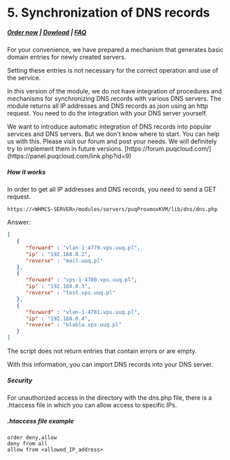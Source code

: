 # 5. Synchronization of DNS records

#####  [Order now](https://panel.puqcloud.com/index.php?rp=/store/whmcs-module-proxmox-kvm) | [Dowload](https://download.puqcloud.com/WHMCS/servers/PUQ_WHMCS-Proxmox-KVM/) | [FAQ](https://faq.puqcloud.com/)

For your convenience, we have prepared a mechanism that generates basic domain entries for newly created servers.

Setting these entries is not necessary for the correct operation and use of the service.

<p class="callout warning">In this version of the module, we do not have integration of procedures and mechanisms for synchronizing DNS records with various DNS servers. The module returns all IP addresses and DNS records as json using an http request. You need to do the integration with your DNS server yourself.</p>

<p class="callout success">We want to introduce automatic integration of DNS records into popular services and DNS servers. But we don't know where to start. You can help us with this. Please visit our forum and post your needs. We will definitely try to implement them in future versions.  
[https://forum.puqcloud.com/](https://panel.puqcloud.com/link.php?id=9)</p>

##### How it works

In order to get all IP addresses and DNS records, you need to send a GET request.

```
https://<WHMCS-SERVER>/modules/servers/puqProxmoxKVM/lib/dns/dns.php
```

Answer:

```JSON
[
   {
      "forward" : "vlan-1-4779.vps.uuq.pl",
      "ip" : "192.168.0.2",
      "reverse" : "mail.uuq.pl"
   },
   {
      "forward" : "vps-1-4780.vps.uuq.pl",
      "ip" : "192.168.0.3",
      "reverse" : "test.vps.uuq.pl"
   },
   {
      "forward" : "vlan-1-4781.vps.uuq.pl",
      "ip" : "192.168.0.4",
      "reverse" : "blabla.vps.uuq.pl"
   }
]
```

<p class="callout info">The script does not return entries that contain errors or are empty.</p>

With this information, you can import DNS records into your DNS server.

##### Security

For unauthorized access in the directory with the dns.php file, there is a .htaccess file in which you can allow access to specific IPs.

##### .htaccess file example

```
order deny,allow
deny from all
allow from <allowed_IP_address>
```